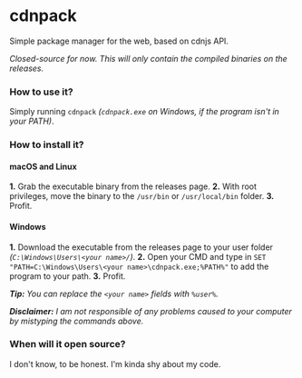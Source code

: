 # cdnpack
Simple package manager for the web, based on cdnjs API.

_Closed-source for now. This will only contain the compiled binaries on the releases._

### How to use it?
Simply running `cdnpack` _(`cdnpack.exe` on Windows, if the program isn't in your PATH)_.

### How to install it?
#### macOS and Linux
**1.** Grab the executable binary from the releases page.
**2.** With root privileges, move the binary to the `/usr/bin` or `/usr/local/bin` folder.
**3.** Profit.

#### Windows
**1.** Download the executable from the releases page to your user folder _(`C:\Windows\Users\<your name>/`)_.
**2.** Open your CMD and type in `SET "PATH=C:\Windows\Users\<your name>\cdnpack.exe;%PATH%"` to add the program to your path.
**3.** Profit.

_**Tip:** You can replace the `<your name>` fields with `%user%`._

_**Disclaimer:** I am not responsible of any problems caused to your computer by mistyping the commands above._

### When will it open source?
I don't know, to be honest. I'm kinda shy about my code.
